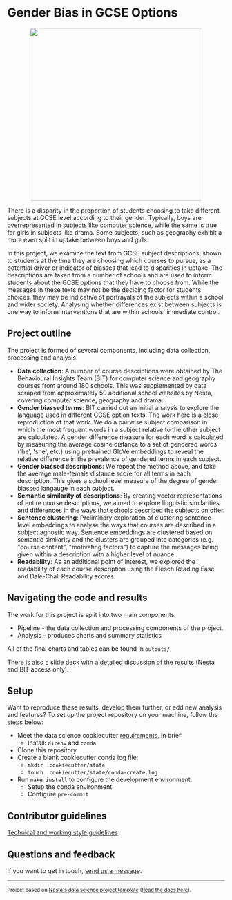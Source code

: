# Gender Bias in GCSE Options

<img
  src="https://github.com/nestauk/comp_sci_gender_bias/blob/dev/outputs/figures/girls_entry_percentage/girls_entry_percentage_img.png?raw=true"
  width="400"
  style="display: block;
         margin-left: auto;
         margin-right: auto;"
/>

There is a disparity in the proportion of students choosing to take different subjects at GCSE level according to their gender. Typically, boys are overrepresented in subjects like computer science, while the same is true for girls in subjects like drama. Some subjects, such as geography exhibit a more even split in uptake between boys and girls.

In this project, we examine the text from GCSE subject descriptions, shown to students at the time they are choosing which courses to pursue, as a potential driver or indicator of biasses that lead to disparities in uptake. The descriptions are taken from a number of schools and are used to inform students about the GCSE options that they have to choose from. While the messages in these texts may not be the deciding factor for students' choices, they may be indicative of portrayals of the subjects within a school and wider society. Analysing whether differences exist between subjects is one way to inform interventions that are within schools' immediate control.

## Project outline

The project is formed of several components, including data collection, processing and analysis:

- **Data collection**: A number of course descriptions were obtained by The Behavioural Insights Team (BIT) for computer science and geography courses from around 180 schools. This was supplemented by data scraped from approximately 50 additional school websites by Nesta, covering computer science, geography and drama.
- **Gender biassed terms**: BIT carried out an initial analysis to explore the language used in different GCSE option texts. The work here is a close reproduction of that work. We do a pairwise subject comparison in which the most frequent words in a subject relative to the other subject are calculated. A gender difference measure for each word is calculated by measuring the average cosine distance to a set of gendered words ('he', 'she', etc.) using pretrained GloVe embeddings to reveal the relative difference in the prevalence of gendered terms in each subject.
- **Gender biassed descriptions**: We repeat the method above, and take the average male-female distance score for all terms in each description. This gives a school level measure of the degree of gender biassed langauge in each subject.
- **Semantic similarity of descriptions**: By creating vector representations of entire course descriptions, we aimed to explore linguistic similarities and differences in the ways that schools described the subjects on offer.
- **Sentence clustering**: Preliminary exploration of clustering sentence level embeddings to analyse the ways that courses are described in a subject agnostic way. Sentence embeddings are clustered based on semantic similarity and the clusters are grouped into categories (e.g. "course content", "motivating factors") to capture the messages being given within a description with a higher level of nuance.
- **Readability**: As an additional point of interest, we explored the readability of each course description using the Flesch Reading Ease and Dale-Chall Readability scores.

## Navigating the code and results

The work for this project is split into two main components:

- Pipeline - the data collection and processing components of the project.
- Analysis - produces charts and summary statistics

All of the final charts and tables can be found in `outputs/`.

There is also a [slide deck with a detailed discussion of the results](https://docs.google.com/presentation/d/1mhpjyglXV-naLgwFBQ5z2CF1g7zgcWSEuNcjec_eCdM/edit#slide=id.g13196716ea3_0_0) (Nesta and BIT access only).

## Setup

Want to reproduce these results, develop them further, or add new analysis and features? To set up the project repository on your machine, follow the steps below:

- Meet the data science cookiecutter [requirements](http://nestauk.github.io/ds-cookiecutter/quickstart), in brief:
  - Install: `direnv` and `conda`
- Clone this repository
- Create a blank cookiecutter conda log file:
  - `mkdir .cookiecutter/state`
  - `touch .cookiecutter/state/conda-create.log`
- Run `make install` to configure the development environment:
  - Setup the conda environment
  - Configure `pre-commit`

## Contributor guidelines

[Technical and working style guidelines](https://github.com/nestauk/ds-cookiecutter/blob/master/GUIDELINES.md)

## Questions and feedback

If you want to get in touch, [send us a message](mailto:data_analytics@nesta.org.uk).

---

<small><p>Project based on <a target="_blank" href="https://github.com/nestauk/ds-cookiecutter">Nesta's data science project template</a>
(<a href="http://nestauk.github.io/ds-cookiecutter">Read the docs here</a>).
</small>

